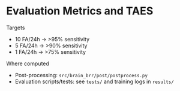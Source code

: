 # Evaluation Metrics and TAES

Targets

- 10 FA/24h → >95% sensitivity
- 5 FA/24h → >90% sensitivity
- 1 FA/24h → >75% sensitivity

Where computed

- Post-processing: `src/brain_brr/post/postprocess.py`
- Evaluation scripts/tests: see `tests/` and training logs in `results/`
